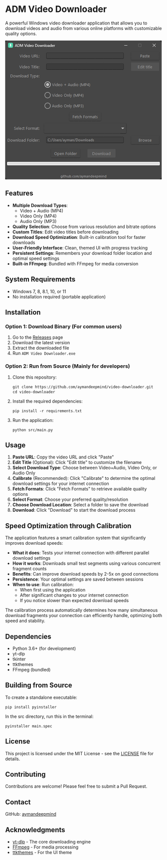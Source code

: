 # ADM Video Downloader

A powerful Windows video downloader application that allows you to download videos and audio from various online platforms with customizable quality options.

![ADM Video Downloader Screenshot](screenshots/app_screenshot.png)

## Features

- **Multiple Download Types**:
  - Video + Audio (MP4)
  - Video Only (MP4)
  - Audio Only (MP3)
- **Quality Selection**: Choose from various resolution and bitrate options
- **Custom Titles**: Edit video titles before downloading
- **Download Speed Optimization**: Built-in calibration tool for faster downloads
- **User-Friendly Interface**: Clean, themed UI with progress tracking
- **Persistent Settings**: Remembers your download folder location and optimal speed settings
- **Built-in FFmpeg**: Bundled with FFmpeg for media conversion

## System Requirements

- Windows 7, 8, 8.1, 10, or 11
- No installation required (portable application)

## Installation

### Option 1: Download Binary (For common users)

1. Go to the [Releases](https://github.com/aymandeepmind/video-downloader/releases) page
2. Download the latest version
3. Extract the downloaded file
4. Run `ADM Video Downloader.exe`

### Option 2: Run from Source (Mainly for developers)

1. Clone this repository:
   ```
   git clone https://github.com/aymandeepmind/video-downloader.git
   cd video-downloader
   ```

2. Install the required dependencies:
   ```
   pip install -r requirements.txt
   ```

3. Run the application:
   ```
   python src/main.py
   ```

## Usage

1. **Paste URL**: Copy the video URL and click "Paste"
2. **Edit Title** (Optional): Click "Edit title" to customize the filename
3. **Select Download Type**: Choose between Video+Audio, Video Only, or Audio Only
4. **Calibrate** (Recommended): Click "Calibrate" to determine the optimal download settings for your internet connection
5. **Fetch Formats**: Click "Fetch Formats" to retrieve available quality options
6. **Select Format**: Choose your preferred quality/resolution
7. **Choose Download Location**: Select a folder to save the download
8. **Download**: Click "Download" to start the download process

## Speed Optimization through Calibration

The application features a smart calibration system that significantly improves download speeds:

- **What it does**: Tests your internet connection with different parallel download settings
- **How it works**: Downloads small test segments using various concurrent fragment counts
- **Benefits**: Can improve download speeds by 2-5x on good connections
- **Persistence**: Your optimal settings are saved between sessions
- **When to use**: Run calibration:
  - When first using the application
  - After significant changes to your internet connection
  - If you notice slower than expected download speeds

The calibration process automatically determines how many simultaneous download fragments your connection can efficiently handle, optimizing both speed and stability.

## Dependencies

- Python 3.6+ (for development)
- yt-dlp
- tkinter
- ttkthemes
- FFmpeg (bundled)

## Building from Source

To create a standalone executable:

```
pip install pyinstaller
```
In the src directory, run this in the terminal:
```
pyinstaller main.spec
```

## License

This project is licensed under the MIT License - see the [LICENSE](LICENSE) file for details.

## Contributing

Contributions are welcome! Please feel free to submit a Pull Request.

## Contact

GitHub: [aymandeepmind](https://github.com/aymandeepmind)

## Acknowledgments

- [yt-dlp](https://github.com/yt-dlp/yt-dlp) - The core downloading engine
- [FFmpeg](https://ffmpeg.org/) - For media processing
- [ttkthemes](https://github.com/TkinterEP/ttkthemes) - For the UI theme 
